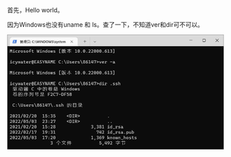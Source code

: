 首先，Hello world。

因为Windows也没有uname 和 ls。查了一下，不知道ver和dir可不可以。

![systeminfo.png](image/README/systeminfo.png)
